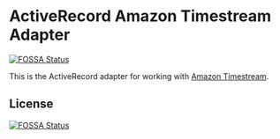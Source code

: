 # ActiveRecord Amazon Timestream Adapter
[![FOSSA Status](https://app.fossa.com/api/projects/git%2Bgithub.com%2Ffdeschenes%2Factiverecord-amazon-timestream-adapter.svg?type=shield)](https://app.fossa.com/projects/git%2Bgithub.com%2Ffdeschenes%2Factiverecord-amazon-timestream-adapter?ref=badge_shield)


This is the ActiveRecord adapter for working with [Amazon Timestream](https://aws.amazon.com/timestream/).


## License
[![FOSSA Status](https://app.fossa.com/api/projects/git%2Bgithub.com%2Ffdeschenes%2Factiverecord-amazon-timestream-adapter.svg?type=large)](https://app.fossa.com/projects/git%2Bgithub.com%2Ffdeschenes%2Factiverecord-amazon-timestream-adapter?ref=badge_large)